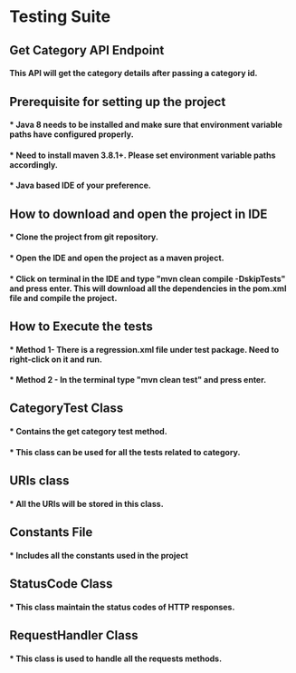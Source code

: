 
# Testing Suite

## Get Category API Endpoint
#### This API will get the category details after passing a category id.

## Prerequisite for setting up the project 
#### * Java 8 needs to be installed and make sure that environment variable paths have configured properly.
#### * Need to install maven 3.8.1+. Please set environment variable paths accordingly.
#### * Java based IDE of your preference.

## How to download and open the project in IDE
#### * Clone the project from git repository.
#### * Open the IDE and open the project as a maven project.
#### * Click on terminal in the IDE and type "mvn clean compile -DskipTests" and press enter. This will download all the dependencies in the pom.xml file and compile the project.

## How to Execute the tests
#### * Method 1- There is a regression.xml file under test package. Need to right-click on it and run.
#### * Method 2 - In the terminal type "mvn clean test"  and press enter.

## CategoryTest Class
#### * Contains the get category test method.
#### * This class can be used for all the tests related to category.

## URIs class
#### * All the URIs will be stored in this class.

## Constants File
#### * Includes all the constants used in the project

## StatusCode Class
#### * This class maintain the status codes of HTTP responses.

## RequestHandler Class
#### * This class is used to handle all the requests methods.
